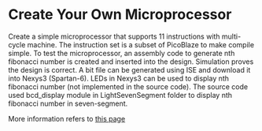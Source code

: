 # Create Your Own Microprocessor

Create a simple microprocessor that supports 11 instructions with multi-cycle machine. The instruction set is a subset of PicoBlaze to make compile simple. To test the microprocessor, an assembly code to generate nth fibonacci number is created and inserted into the design. Simulation proves the design is correct. A bit file can be generated using ISE and download it into Nexys3 (Spartan-6). LEDs in Nexys3 can be used to display nth fibonacci number (not implemented in the source code). The source code used bcd_display module in LightSevenSegment folder to display nth fibonacci number in seven-segment. 


More information refers to [this page](https://gao-yiheng.github.io/2019/06/08/Build_Your_Processor/)
